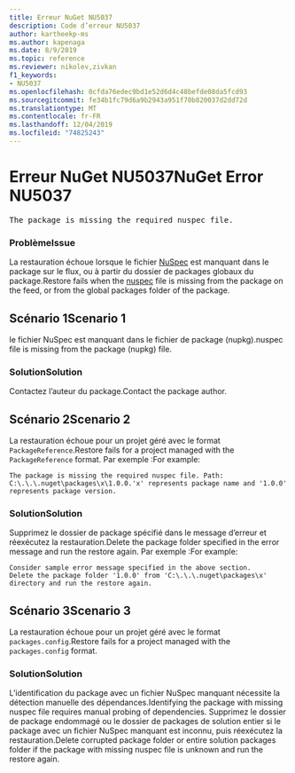 ```yaml
---
title: Erreur NuGet NU5037
description: Code d’erreur NU5037
author: kartheekp-ms
ms.author: kapenaga
ms.date: 8/9/2019
ms.topic: reference
ms.reviewer: nikolev,zivkan
f1_keywords:
- NU5037
ms.openlocfilehash: 0cfda76edec9bd1e52d6d4c48befde08da5fcd93
ms.sourcegitcommit: fe34b1fc79d6a9b2943a951f70b820037d2dd72d
ms.translationtype: MT
ms.contentlocale: fr-FR
ms.lasthandoff: 12/04/2019
ms.locfileid: "74825243"
---
```

# <a name="nuget-error-nu5037"></a><span data-ttu-id="f857f-103">Erreur NuGet NU5037</span><span class="sxs-lookup"><span data-stu-id="f857f-103">NuGet Error NU5037</span></span>
<pre>The package is missing the required nuspec file.</pre>

### <a name="issue"></a><span data-ttu-id="f857f-104">Problème</span><span class="sxs-lookup"><span data-stu-id="f857f-104">Issue</span></span>

<span data-ttu-id="f857f-105">La restauration échoue lorsque le fichier [NuSpec](../nuspec.md) est manquant dans le package sur le flux, ou à partir du dossier de packages globaux du package.</span><span class="sxs-lookup"><span data-stu-id="f857f-105">Restore fails when the [nuspec](../nuspec.md) file is missing from the package on the feed, or from the global packages folder of the package.</span></span>

## <a name="scenario-1"></a><span data-ttu-id="f857f-106">Scénario 1</span><span class="sxs-lookup"><span data-stu-id="f857f-106">Scenario 1</span></span>

<span data-ttu-id="f857f-107">le fichier NuSpec est manquant dans le fichier de package (nupkg).</span><span class="sxs-lookup"><span data-stu-id="f857f-107">nuspec file is missing from the package (nupkg) file.</span></span>

### <a name="solution"></a><span data-ttu-id="f857f-108">Solution</span><span class="sxs-lookup"><span data-stu-id="f857f-108">Solution</span></span>

<span data-ttu-id="f857f-109">Contactez l’auteur du package.</span><span class="sxs-lookup"><span data-stu-id="f857f-109">Contact the package author.</span></span> 

## <a name="scenario-2"></a><span data-ttu-id="f857f-110">Scénario 2</span><span class="sxs-lookup"><span data-stu-id="f857f-110">Scenario 2</span></span>

<span data-ttu-id="f857f-111">La restauration échoue pour un projet géré avec le format `PackageReference`.</span><span class="sxs-lookup"><span data-stu-id="f857f-111">Restore fails for a project managed with the `PackageReference` format.</span></span> <span data-ttu-id="f857f-112">Par exemple :</span><span class="sxs-lookup"><span data-stu-id="f857f-112">For example:</span></span>

```
The package is missing the required nuspec file. Path: C:\.\.\.nuget\packages\x\1.0.0.'x' represents package name and '1.0.0' represents package version.
```

### <a name="solution"></a><span data-ttu-id="f857f-113">Solution</span><span class="sxs-lookup"><span data-stu-id="f857f-113">Solution</span></span>

<span data-ttu-id="f857f-114">Supprimez le dossier de package spécifié dans le message d’erreur et réexécutez la restauration.</span><span class="sxs-lookup"><span data-stu-id="f857f-114">Delete the package folder specified in the error message and run the restore again.</span></span> <span data-ttu-id="f857f-115">Par exemple :</span><span class="sxs-lookup"><span data-stu-id="f857f-115">For example:</span></span>

```
Consider sample error message specified in the above section.
Delete the package folder '1.0.0' from 'C:\.\.\.nuget\packages\x' directory and run the restore again.
```

## <a name="scenario-3"></a><span data-ttu-id="f857f-116">Scénario 3</span><span class="sxs-lookup"><span data-stu-id="f857f-116">Scenario 3</span></span>

<span data-ttu-id="f857f-117">La restauration échoue pour un projet géré avec le format `packages.config`.</span><span class="sxs-lookup"><span data-stu-id="f857f-117">Restore fails for a project managed with the `packages.config` format.</span></span>

### <a name="solution"></a><span data-ttu-id="f857f-118">Solution</span><span class="sxs-lookup"><span data-stu-id="f857f-118">Solution</span></span>

<span data-ttu-id="f857f-119">L’identification du package avec un fichier NuSpec manquant nécessite la détection manuelle des dépendances.</span><span class="sxs-lookup"><span data-stu-id="f857f-119">Identifying the package with missing nuspec file requires manual probing of dependencies.</span></span> <span data-ttu-id="f857f-120">Supprimez le dossier de package endommagé ou le dossier de packages de solution entier si le package avec un fichier NuSpec manquant est inconnu, puis réexécutez la restauration.</span><span class="sxs-lookup"><span data-stu-id="f857f-120">Delete corrupted package folder or entire solution packages folder if the package with missing nuspec file is unknown and run the restore again.</span></span>